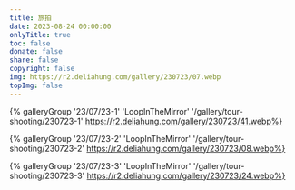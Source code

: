 ```yaml
---
title: 旅拍
date: 2023-08-24 00:00:00
onlyTitle: true
toc: false
donate: false
share: false
copyright: false
img: https://r2.deliahung.com/gallery/230723/07.webp
topImg: false
---
```


{% galleryGroup '23/07/23-1' 'LoopInTheMirror' '/gallery/tour-shooting/230723-1' https://r2.deliahung.com/gallery/230723/41.webp%}

{% galleryGroup '23/07/23-2' 'LoopInTheMirror' '/gallery/tour-shooting/230723-2' https://r2.deliahung.com/gallery/230723/08.webp%}

{% galleryGroup '23/07/23-3' 'LoopInTheMirror' '/gallery/tour-shooting/230723-3' https://r2.deliahung.com/gallery/230723/24.webp%}